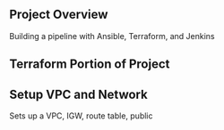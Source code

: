 ## Project Overview

Building a pipeline with Ansible, Terraform, and Jenkins

## Terraform Portion of Project

## Setup VPC and Network
Sets up a VPC, IGW, route table, public
